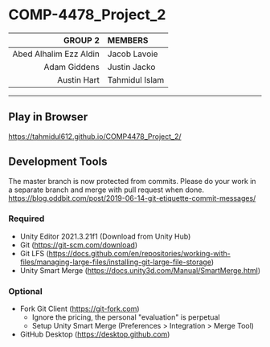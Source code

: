 # COMP-4478_Project_2

|                GROUP 2 | MEMBERS        |
| ---------------------: | :------------- |
| Abed Alhalim Ezz Aldin | Jacob Lavoie   |
|           Adam Giddens | Justin Jacko   |
|            Austin Hart | Tahmidul Islam |

---
## Play in Browser

https://tahmidul612.github.io/COMP4478_Project_2/

## Development Tools
The master branch is now protected from commits. Please do your work in a separate branch and merge with pull request when done.
https://blog.oddbit.com/post/2019-06-14-git-etiquette-commit-messages/
### Required
- Unity Editor 2021.3.21f1 (Download from Unity Hub)
- Git (https://git-scm.com/download)
- Git LFS (https://docs.github.com/en/repositories/working-with-files/managing-large-files/installing-git-large-file-storage)
- Unity Smart Merge (https://docs.unity3d.com/Manual/SmartMerge.html)
### Optional
- Fork Git Client (https://git-fork.com)
  - Ignore the pricing, the personal "evaluation" is perpetual
  - Setup Unity Smart Merge (Preferences > Integration > Merge Tool)
- GitHub Desktop (https://desktop.github.com)
